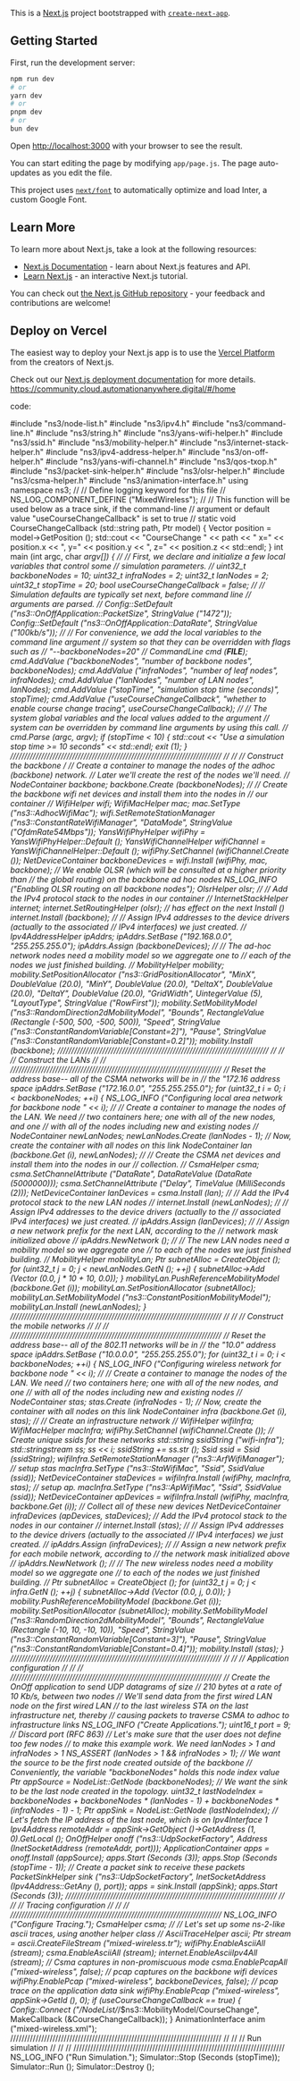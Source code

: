 This is a [Next.js](https://nextjs.org/) project bootstrapped with [`create-next-app`](https://github.com/vercel/next.js/tree/canary/packages/create-next-app).

## Getting Started

First, run the development server:

```bash
npm run dev
# or
yarn dev
# or
pnpm dev
# or
bun dev
```

Open [http://localhost:3000](http://localhost:3000) with your browser to see the result.

You can start editing the page by modifying `app/page.js`. The page auto-updates as you edit the file.

This project uses [`next/font`](https://nextjs.org/docs/basic-features/font-optimization) to automatically optimize and load Inter, a custom Google Font.

## Learn More

To learn more about Next.js, take a look at the following resources:

- [Next.js Documentation](https://nextjs.org/docs) - learn about Next.js features and API.
- [Learn Next.js](https://nextjs.org/learn) - an interactive Next.js tutorial.

You can check out [the Next.js GitHub repository](https://github.com/vercel/next.js/) - your feedback and contributions are welcome!

## Deploy on Vercel

The easiest way to deploy your Next.js app is to use the [Vercel Platform](https://vercel.com/new?utm_medium=default-template&filter=next.js&utm_source=create-next-app&utm_campaign=create-next-app-readme) from the creators of Next.js.

Check out our [Next.js deployment documentation](https://nextjs.org/docs/deployment) for more details.
https://community.cloud.automationanywhere.digital/#/home

code:

#include "ns3/node-list.h"
#include "ns3/ipv4.h"
#include "ns3/command-line.h"
#include "ns3/string.h"
#include "ns3/yans-wifi-helper.h"
#include "ns3/ssid.h"
#include "ns3/mobility-helper.h"
#include "ns3/internet-stack-helper.h"
#include "ns3/ipv4-address-helper.h"
#include "ns3/on-off-helper.h"
#include "ns3/yans-wifi-channel.h"
#include "ns3/qos-txop.h"
#include "ns3/packet-sink-helper.h"
#include "ns3/olsr-helper.h"
#include "ns3/csma-helper.h"
#include "ns3/animation-interface.h"
using namespace ns3;
//
// Define logging keyword for this file
//
NS_LOG_COMPONENT_DEFINE ("MixedWireless");
//
// This function will be used below as a trace sink, if the command-line
// argument or default value "useCourseChangeCallback" is set to true
//
static void
CourseChangeCallback (std::string path, Ptr<const MobilityModel> model)
{
Vector position = model->GetPosition ();
std::cout << "CourseChange " << path << " x=" << position.x << ", y=" << position.y << ", z="
<< position.z << std::endl;
}
int
main (int argc, char *argv[])
{
//
// First, we declare and initialize a few local variables that control some
// simulation parameters.
//
uint32_t backboneNodes = 10;
uint32_t infraNodes = 2;
uint32_t lanNodes = 2;
uint32_t stopTime = 20;
bool useCourseChangeCallback = false;
//
// Simulation defaults are typically set next, before command line
// arguments are parsed.
//
Config::SetDefault ("ns3::OnOffApplication::PacketSize", StringValue ("1472"));
Config::SetDefault ("ns3::OnOffApplication::DataRate", StringValue ("100kb/s"));
//
// For convenience, we add the local variables to the command line argument
// system so that they can be overridden with flags such as
// "--backboneNodes=20"
//
CommandLine cmd (__FILE__);
cmd.AddValue ("backboneNodes", "number of backbone nodes", backboneNodes);
cmd.AddValue ("infraNodes", "number of leaf nodes", infraNodes);
cmd.AddValue ("lanNodes", "number of LAN nodes", lanNodes);
cmd.AddValue ("stopTime", "simulation stop time (seconds)", stopTime);
cmd.AddValue ("useCourseChangeCallback", "whether to enable course change tracing",
useCourseChangeCallback);
//
// The system global variables and the local values added to the argument
// system can be overridden by command line arguments by using this call.
//
cmd.Parse (argc, argv);
if (stopTime < 10)
{
std::cout << "Use a simulation stop time >= 10 seconds" << std::endl;
exit (1);
}
///////////////////////////////////////////////////////////////////////////
// //
// Construct the backbone /
// Create a container to manage the nodes of the adhoc (backbone) network.
// Later we'll create the rest of the nodes we'll need.
//
NodeContainer backbone;
backbone.Create (backboneNodes);
//
// Create the backbone wifi net devices and install them into the nodes in
// our container
//
WifiHelper wifi;
WifiMacHelper mac;
mac.SetType ("ns3::AdhocWifiMac");
wifi.SetRemoteStationManager ("ns3::ConstantRateWifiManager",
"DataMode", StringValue ("OfdmRate54Mbps"));
YansWifiPhyHelper wifiPhy = YansWifiPhyHelper::Default ();
YansWifiChannelHelper wifiChannel = YansWifiChannelHelper::Default ();
wifiPhy.SetChannel (wifiChannel.Create ());
NetDeviceContainer backboneDevices = wifi.Install (wifiPhy, mac, backbone);
// We enable OLSR (which will be consulted at a higher priority than
// the global routing) on the backbone ad hoc nodes
NS_LOG_INFO ("Enabling OLSR routing on all backbone nodes");
OlsrHelper olsr;
//
// Add the IPv4 protocol stack to the nodes in our container
//
InternetStackHelper internet;
internet.SetRoutingHelper (olsr); // has effect on the next Install ()
internet.Install (backbone);
//
// Assign IPv4 addresses to the device drivers (actually to the associated
// IPv4 interfaces) we just created.
//
Ipv4AddressHelper ipAddrs;
ipAddrs.SetBase ("192.168.0.0", "255.255.255.0");
ipAddrs.Assign (backboneDevices);
//
// The ad-hoc network nodes need a mobility model so we aggregate one to
// each of the nodes we just finished building.
//
MobilityHelper mobility;
mobility.SetPositionAllocator ("ns3::GridPositionAllocator",
"MinX", DoubleValue (20.0),
"MinY", DoubleValue (20.0),
"DeltaX", DoubleValue (20.0),
"DeltaY", DoubleValue (20.0),
"GridWidth", UintegerValue (5),
"LayoutType", StringValue ("RowFirst"));
mobility.SetMobilityModel ("ns3::RandomDirection2dMobilityModel",
"Bounds", RectangleValue (Rectangle (-500, 500, -500, 500)),
"Speed", StringValue ("ns3::ConstantRandomVariable[Constant=2]"),
"Pause", StringValue ("ns3::ConstantRandomVariable[Constant=0.2]"));
mobility.Install (backbone);
///////////////////////////////////////////////////////////////////////////
// //
// Construct the LANs
// //
///////////////////////////////////////////////////////////////////////////
// Reset the address base-- all of the CSMA networks will be in
// the "172.16 address space
ipAddrs.SetBase ("172.16.0.0", "255.255.255.0");
for (uint32_t i = 0; i < backboneNodes; ++i)
{
NS_LOG_INFO ("Configuring local area network for backbone node " << i);
//
// Create a container to manage the nodes of the LAN. We need
// two containers here; one with all of the new nodes, and one
// with all of the nodes including new and existing nodes
//
NodeContainer newLanNodes;
newLanNodes.Create (lanNodes - 1);
// Now, create the container with all nodes on this link
NodeContainer lan (backbone.Get (i), newLanNodes);
//
// Create the CSMA net devices and install them into the nodes in our
// collection.
//
CsmaHelper csma;
csma.SetChannelAttribute ("DataRate",
DataRateValue (DataRate (5000000)));
csma.SetChannelAttribute ("Delay", TimeValue (MilliSeconds (2)));
NetDeviceContainer lanDevices = csma.Install (lan);
//
// Add the IPv4 protocol stack to the new LAN nodes
//
internet.Install (newLanNodes);
//
// Assign IPv4 addresses to the device drivers (actually to the
// associated IPv4 interfaces) we just created.
//
ipAddrs.Assign (lanDevices);
//
// Assign a new network prefix for the next LAN, according to the
// network mask initialized above
//
ipAddrs.NewNetwork ();
//
// The new LAN nodes need a mobility model so we aggregate one
// to each of the nodes we just finished building.
//
MobilityHelper mobilityLan;
Ptr<ListPositionAllocator> subnetAlloc =
CreateObject<ListPositionAllocator> ();
for (uint32_t j = 0; j < newLanNodes.GetN (); ++j)
{
subnetAlloc->Add (Vector (0.0, j * 10 + 10, 0.0));
}
mobilityLan.PushReferenceMobilityModel (backbone.Get (i));
mobilityLan.SetPositionAllocator (subnetAlloc);
mobilityLan.SetMobilityModel ("ns3::ConstantPositionMobilityModel");
mobilityLan.Install (newLanNodes);
}
///////////////////////////////////////////////////////////////////////////
// //
// Construct the mobile networks //
// //
///////////////////////////////////////////////////////////////////////////
// Reset the address base-- all of the 802.11 networks will be in
// the "10.0" address space
ipAddrs.SetBase ("10.0.0.0", "255.255.255.0");
for (uint32_t i = 0; i < backboneNodes; ++i)
{
NS_LOG_INFO ("Configuring wireless network for backbone node " << i);
//
// Create a container to manage the nodes of the LAN. We need
// two containers here; one with all of the new nodes, and one
// with all of the nodes including new and existing nodes
//
NodeContainer stas;
stas.Create (infraNodes - 1);
// Now, create the container with all nodes on this link
NodeContainer infra (backbone.Get (i), stas);
//
// Create an infrastructure network
//
WifiHelper wifiInfra;
WifiMacHelper macInfra;
wifiPhy.SetChannel (wifiChannel.Create ());
// Create unique ssids for these networks
std::string ssidString ("wifi-infra");
std::stringstream ss;
ss << i;
ssidString += ss.str ();
Ssid ssid = Ssid (ssidString);
wifiInfra.SetRemoteStationManager ("ns3::ArfWifiManager");
// setup stas
macInfra.SetType ("ns3::StaWifiMac",
"Ssid", SsidValue (ssid));
NetDeviceContainer staDevices = wifiInfra.Install (wifiPhy, macInfra, stas);
// setup ap.
macInfra.SetType ("ns3::ApWifiMac",
"Ssid", SsidValue (ssid));
NetDeviceContainer apDevices = wifiInfra.Install (wifiPhy, macInfra, backbone.Get (i));
// Collect all of these new devices
NetDeviceContainer infraDevices (apDevices, staDevices);
// Add the IPv4 protocol stack to the nodes in our container
//
internet.Install (stas);
//
// Assign IPv4 addresses to the device drivers (actually to the associated
// IPv4 interfaces) we just created.
//
ipAddrs.Assign (infraDevices);
//
// Assign a new network prefix for each mobile network, according to
// the network mask initialized above
//
ipAddrs.NewNetwork ();
//
// The new wireless nodes need a mobility model so we aggregate one
// to each of the nodes we just finished building.
//
Ptr<ListPositionAllocator> subnetAlloc =
CreateObject<ListPositionAllocator> ();
for (uint32_t j = 0; j < infra.GetN (); ++j)
{
subnetAlloc->Add (Vector (0.0, j, 0.0));
}
mobility.PushReferenceMobilityModel (backbone.Get (i));
mobility.SetPositionAllocator (subnetAlloc);
mobility.SetMobilityModel ("ns3::RandomDirection2dMobilityModel",
"Bounds", RectangleValue (Rectangle (-10, 10, -10, 10)),
"Speed", StringValue ("ns3::ConstantRandomVariable[Constant=3]"),
"Pause", StringValue ("ns3::ConstantRandomVariable[Constant=0.4]"));
mobility.Install (stas);
}
///////////////////////////////////////////////////////////////////////////
// //
// Application configuration //
// //
///////////////////////////////////////////////////////////////////////////
// Create the OnOff application to send UDP datagrams of size
// 210 bytes at a rate of 10 Kb/s, between two nodes
// We'll send data from the first wired LAN node on the first wired LAN
// to the last wireless STA on the last infrastructure net, thereby
// causing packets to traverse CSMA to adhoc to infrastructure links
NS_LOG_INFO ("Create Applications.");
uint16_t port = 9; // Discard port (RFC 863)
// Let's make sure that the user does not define too few nodes
// to make this example work. We need lanNodes > 1 and infraNodes > 1
NS_ASSERT (lanNodes > 1 && infraNodes > 1);
// We want the source to be the first node created outside of the backbone
// Conveniently, the variable "backboneNodes" holds this node index value
Ptr<Node> appSource = NodeList::GetNode (backboneNodes);
// We want the sink to be the last node created in the topology.
uint32_t lastNodeIndex = backboneNodes + backboneNodes * (lanNodes - 1) +
backboneNodes * (infraNodes - 1) - 1;
Ptr<Node> appSink = NodeList::GetNode (lastNodeIndex);
// Let's fetch the IP address of the last node, which is on Ipv4Interface 1
Ipv4Address remoteAddr = appSink->GetObject<Ipv4> ()->GetAddress (1, 0).GetLocal ();
OnOffHelper onoff ("ns3::UdpSocketFactory",
Address (InetSocketAddress (remoteAddr, port)));
ApplicationContainer apps = onoff.Install (appSource);
apps.Start (Seconds (3));
apps.Stop (Seconds (stopTime - 1));
// Create a packet sink to receive these packets
PacketSinkHelper sink ("ns3::UdpSocketFactory",
InetSocketAddress (Ipv4Address::GetAny (), port));
apps = sink.Install (appSink);
apps.Start (Seconds (3));
///////////////////////////////////////////////////////////////////////////
// //
// Tracing configuration //
// //
///////////////////////////////////////////////////////////////////////////
NS_LOG_INFO ("Configure Tracing.");
CsmaHelper csma;
//
// Let's set up some ns-2-like ascii traces, using another helper class
//
AsciiTraceHelper ascii;
Ptr<OutputStreamWrapper> stream = ascii.CreateFileStream ("mixed-wireless.tr");
wifiPhy.EnableAsciiAll (stream);
csma.EnableAsciiAll (stream);
internet.EnableAsciiIpv4All (stream);
// Csma captures in non-promiscuous mode
csma.EnablePcapAll ("mixed-wireless", false);
// pcap captures on the backbone wifi devices
wifiPhy.EnablePcap ("mixed-wireless", backboneDevices, false);
// pcap trace on the application data sink
wifiPhy.EnablePcap ("mixed-wireless", appSink->GetId (), 0);
if (useCourseChangeCallback == true)
{
Config::Connect ("/NodeList/*/$ns3::MobilityModel/CourseChange", MakeCallback
(&CourseChangeCallback));
}
AnimationInterface anim ("mixed-wireless.xml");
///////////////////////////////////////////////////////////////////////////
// //
// Run simulation //
// //
///////////////////////////////////////////////////////////////////////////
NS_LOG_INFO ("Run Simulation.");
Simulator::Stop (Seconds (stopTime));
Simulator::Run ();
Simulator::Destroy ();
